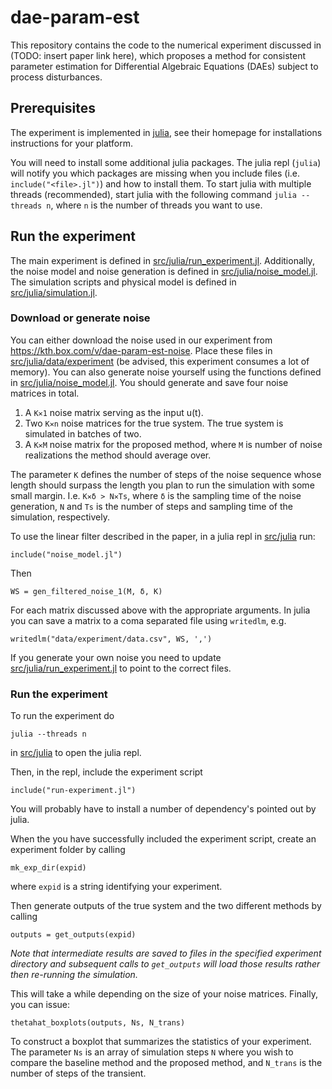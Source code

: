 # dae-param-est
This repository contains the code to the numerical experiment discussed in
(TODO: insert paper link here), which proposes a method for consistent parameter
estimation for Differential Algebraic Equations (DAEs) subject to process
disturbances.


## Prerequisites
The experiment is implemented in [julia](https://docs.julialang.org/en/v1/), see
their homepage for installations instructions for your platform.

You will need to install some additional julia packages. The julia repl
(`julia`) will notify you which packages are missing when you include files
(i.e. `include("<file>.jl")`) and how to install them. To start julia with
multiple threads (recommended), start julia with the following command `julia
--threads n`, where `n` is the number of threads you want to use.

## Run the experiment
The main experiment is defined in
[src/julia/run_experiment.jl](src/julia/run_experiment.jl). Additionally, the
noise model and noise generation is defined in
[src/julia/noise_model.jl](src/julia/noise_model.jl). The simulation scripts and
physical model is defined in [src/julia/simulation.jl](src/julia/simulation.jl).

### Download or generate noise
You can either download the noise used in our experiment from
https://kth.box.com/v/dae-param-est-noise. Place these files in
[src/julia/data/experiment](src/julia/data/experiment) (be advised, this
experiment consumes a lot of memory). You can also generate noise yourself using
the functions defined in
[src/julia/noise_model.jl](src/julia/noise_model.jl). You should generate and
save four noise matrices in total.

1. A `K✕1` noise matrix serving as the input u(t).
2. Two `K✕n` noise matrices for the true system. The true system is simulated in batches of two.
3. A `K✕M` noise matrix for the proposed method, where `M` is number of noise
   realizations the method should average over.

The parameter `K` defines the number of steps of the noise sequence whose length
should surpass the length you plan to run the simulation with some small
margin. I.e. `K✕δ > N✕Ts`, where `δ` is the sampling time of the noise
generation, `N` and `Ts` is the number of steps and sampling time of the
simulation, respectively.

To use the linear filter described in the paper, in a julia repl in [src/julia](src/julia) run:
```
include("noise_model.jl")
```
Then
```
WS = gen_filtered_noise_1(M, δ, K)
```
For each matrix discussed above with the appropriate arguments. In julia you can save a matrix to a coma separated file using `writedlm`, e.g.
```{julia}
writedlm("data/experiment/data.csv", WS, ',')
```

If you generate your own noise you need to update
[src/julia/run_experiment.jl](src/julia/run_experiment.jl) to point to the
correct files.

### Run the experiment
To run the experiment do
```
julia --threads n
```

in [src/julia](src/julia) to open the julia repl.

Then, in the repl, include the experiment script

```{julia}
include("run-experiment.jl")
```

You will probably have to install a number of dependency's pointed out by julia.

When the you have successfully included the experiment script, create an experiment folder by calling
```{julia}
mk_exp_dir(expid)
```
where `expid` is a string identifying your experiment. 

Then generate outputs of the true system and the two different methods by calling
```{julia}
outputs = get_outputs(expid)
```
*Note that intermediate results are saved to files in the specified experiment directory and subsequent calls to `get_outputs` will load those results rather then re-running the simulation.* 

This will take a while depending on the size of your noise matrices. Finally, you can issue:
```
thetahat_boxplots(outputs, Ns, N_trans)
```
To construct a boxplot that summarizes the statistics of your experiment. The parameter `Ns` is an array of simulation steps `N` where you wish to compare the baseline method and the proposed method, and `N_trans` is the number of steps of the transient.

